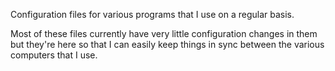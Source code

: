 Configuration files for various programs that I use on a regular basis.

Most of these files currently have very little configuration changes in them
but they're here so that I can easily keep things in sync between the various
computers that I use.